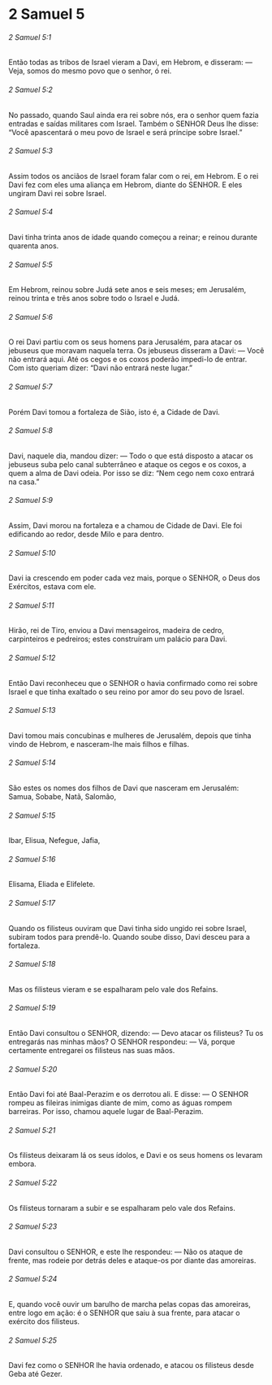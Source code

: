 # 2 Samuel 5

###### 2 Samuel 5:1

Então todas as tribos de Israel vieram a Davi, em Hebrom, e disseram: — Veja, somos do mesmo povo que o senhor, ó rei.

###### 2 Samuel 5:2

No passado, quando Saul ainda era rei sobre nós, era o senhor quem fazia entradas e saídas militares com Israel. Também o SENHOR Deus lhe disse: “Você apascentará o meu povo de Israel e será príncipe sobre Israel.”

###### 2 Samuel 5:3

Assim todos os anciãos de Israel foram falar com o rei, em Hebrom. E o rei Davi fez com eles uma aliança em Hebrom, diante do SENHOR. E eles ungiram Davi rei sobre Israel.

###### 2 Samuel 5:4

Davi tinha trinta anos de idade quando começou a reinar; e reinou durante quarenta anos.

###### 2 Samuel 5:5

Em Hebrom, reinou sobre Judá sete anos e seis meses; em Jerusalém, reinou trinta e três anos sobre todo o Israel e Judá.

###### 2 Samuel 5:6

O rei Davi partiu com os seus homens para Jerusalém, para atacar os jebuseus que moravam naquela terra. Os jebuseus disseram a Davi: — Você não entrará aqui. Até os cegos e os coxos poderão impedi-lo de entrar. Com isto queriam dizer: “Davi não entrará neste lugar.”

###### 2 Samuel 5:7

Porém Davi tomou a fortaleza de Sião, isto é, a Cidade de Davi.

###### 2 Samuel 5:8

Davi, naquele dia, mandou dizer: — Todo o que está disposto a atacar os jebuseus suba pelo canal subterrâneo e ataque os cegos e os coxos, a quem a alma de Davi odeia. Por isso se diz: “Nem cego nem coxo entrará na casa.”

###### 2 Samuel 5:9

Assim, Davi morou na fortaleza e a chamou de Cidade de Davi. Ele foi edificando ao redor, desde Milo e para dentro.

###### 2 Samuel 5:10

Davi ia crescendo em poder cada vez mais, porque o SENHOR, o Deus dos Exércitos, estava com ele.

###### 2 Samuel 5:11

Hirão, rei de Tiro, enviou a Davi mensageiros, madeira de cedro, carpinteiros e pedreiros; estes construíram um palácio para Davi.

###### 2 Samuel 5:12

Então Davi reconheceu que o SENHOR o havia confirmado como rei sobre Israel e que tinha exaltado o seu reino por amor do seu povo de Israel.

###### 2 Samuel 5:13

Davi tomou mais concubinas e mulheres de Jerusalém, depois que tinha vindo de Hebrom, e nasceram-lhe mais filhos e filhas.

###### 2 Samuel 5:14

São estes os nomes dos filhos de Davi que nasceram em Jerusalém: Samua, Sobabe, Natã, Salomão,

###### 2 Samuel 5:15

Ibar, Elisua, Nefegue, Jafia,

###### 2 Samuel 5:16

Elisama, Eliada e Elifelete.

###### 2 Samuel 5:17

Quando os filisteus ouviram que Davi tinha sido ungido rei sobre Israel, subiram todos para prendê-lo. Quando soube disso, Davi desceu para a fortaleza.

###### 2 Samuel 5:18

Mas os filisteus vieram e se espalharam pelo vale dos Refains.

###### 2 Samuel 5:19

Então Davi consultou o SENHOR, dizendo: — Devo atacar os filisteus? Tu os entregarás nas minhas mãos? O SENHOR respondeu: — Vá, porque certamente entregarei os filisteus nas suas mãos.

###### 2 Samuel 5:20

Então Davi foi até Baal-Perazim e os derrotou ali. E disse: — O SENHOR rompeu as fileiras inimigas diante de mim, como as águas rompem barreiras. Por isso, chamou aquele lugar de Baal-Perazim.

###### 2 Samuel 5:21

Os filisteus deixaram lá os seus ídolos, e Davi e os seus homens os levaram embora.

###### 2 Samuel 5:22

Os filisteus tornaram a subir e se espalharam pelo vale dos Refains.

###### 2 Samuel 5:23

Davi consultou o SENHOR, e este lhe respondeu: — Não os ataque de frente, mas rodeie por detrás deles e ataque-os por diante das amoreiras.

###### 2 Samuel 5:24

E, quando você ouvir um barulho de marcha pelas copas das amoreiras, entre logo em ação: é o SENHOR que saiu à sua frente, para atacar o exército dos filisteus.

###### 2 Samuel 5:25

Davi fez como o SENHOR lhe havia ordenado, e atacou os filisteus desde Geba até Gezer.

